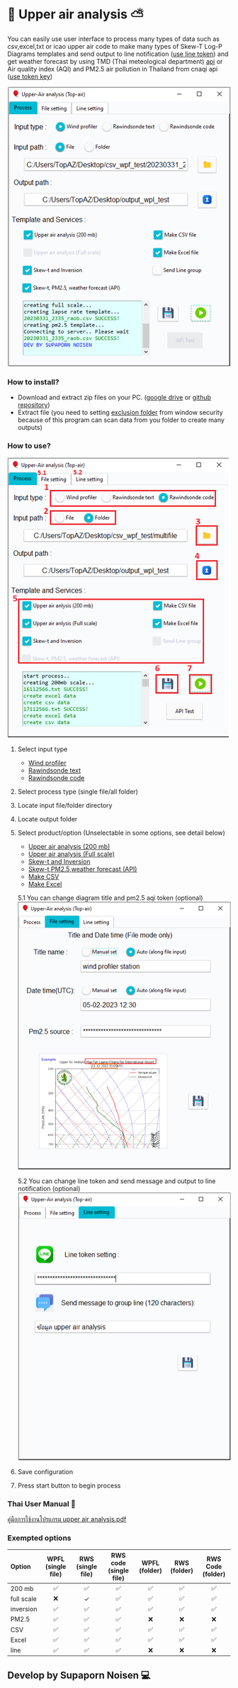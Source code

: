 # :balloon: Upper air analysis  :partly_sunny:
You can easily use user interface to process many types of data such as csv,excel,txt or icao upper air code
to make many types of Skew-T Log-P Diagrams templates and send output to line notification ([use line token](https://notify-bot.line.me/th/)) and get weather forecast by using TMD (Thai meteological department) [api](https://data.tmd.go.th/dataset/index.php) or
Air quality index (AQI) and PM2.5 air pollution in Thailand from cnaqi api ([use token key](https://aqicn.org/city/beijing/))

![show_ui](https://raw.githubusercontent.com/TOPaz09/Upper-air-analysis/main/figure/my_ui.png)

### How to install?
- Download and extract zip files on your PC. ([google drive](https://drive.google.com/uc?export=download&id=1QMZ2d1FAGA790xp4CONXFCQ--Dljx1lH) or [github repository](https://github.com/TOPaz09/Upper-air-analysis/archive/refs/heads/main.zip))
- Extract file (you need to setting [exclusion folder](https://support.microsoft.com/en-us/windows/add-an-exclusion-to-windows-security-811816c0-4dfd-af4a-47e4-c301afe13b26) from window security because of this program can scan data from you folder to create many outputs)

### How to use?
![method](https://raw.githubusercontent.com/TOPaz09/Upper-air-analysis/main/figure/process.png)

 1. Select input type 
    - [Wind profiler](https://github.com/TOPaz09/Upper-air-analysis/blob/main/Example%20data/20230331_2350_raob.csv)
    - [Rawindsonde text](https://github.com/TOPaz09/Upper-air-analysis/blob/main/Example%20data/CM2024010723_SIGLVLS.txt)
    - [Rawindsonde code](https://github.com/TOPaz09/Upper-air-analysis/blob/main/Example%20data/16112566.txt)

 2. Select process type (single file/all folder)
 3. Locate input file/folder directory
 4. Locate output folder
 5. Select product/option (Unselectable in some options, see detail below)
    - [Upper air analysis (200 mb)](https://raw.githubusercontent.com/TOPaz09/Upper-air-analysis/main/figure/20230331_2355_raob_200mb.png)
    - [Upper air analysis (Full scale)](https://raw.githubusercontent.com/TOPaz09/Upper-air-analysis/main/figure/16112566_full.png)
    - [Skew-t and Inversion](https://raw.githubusercontent.com/TOPaz09/Upper-air-analysis/main/figure/17112566_lr.png)
    - [Skew-t,PM2.5,weather forecast (API)](https://raw.githubusercontent.com/TOPaz09/Upper-air-analysis/main/figure/20230331_2330_raob_inver2.png)
    - [Make CSV](https://github.com/TOPaz09/Upper-air-analysis/blob/main/figure/16112566_full_filter.csv)
    - [Make Excel](https://github.com/TOPaz09/Upper-air-analysis/raw/main/figure/16112566_full_filter.xlsx)
    
    5.1 You can change diagram title and pm2.5 aqi token (optional)  
        ![](https://raw.githubusercontent.com/TOPaz09/Upper-air-analysis/main/figure/file_setting_tab.png)

    5.2 You can change line token and send message and output to line notification (optional)
        ![](https://raw.githubusercontent.com/TOPaz09/Upper-air-analysis/main/figure/line_msg.png)

 6. Save configuration
 7. Press start button to begin process

### Thai User Manual :blue_book:
[คู่มือการใช้งานโปรแกรม upper air analysis.pdf](https://drive.google.com/uc?export=download&id=13BVkQnCQYubDkyte1tc4WWBd98Fq3IVk)


### Exempted options

| Option | WPFL (single file) | RWS (single file) | RWS code (single file) | WPFL (folder) | RWS (folder) | RWS Code (folder) |
| :---- | :----: | :----: | :----: | :----: | :----: | :----: |
| 200 mb | :white_check_mark: | :white_check_mark: |:white_check_mark: |:white_check_mark: |:white_check_mark: |:white_check_mark: |
| full scale | :x: | &check; | :white_check_mark: |:white_check_mark: |:white_check_mark: |:white_check_mark: |
| inversion | :white_check_mark: | :white_check_mark: | :white_check_mark: |:white_check_mark: |:white_check_mark: |:white_check_mark: |
| PM2.5 | :white_check_mark: | :white_check_mark: | :white_check_mark: |:x: |:x: |:x: |
| CSV | :white_check_mark: | :white_check_mark: | :white_check_mark: |:white_check_mark: |:white_check_mark: |:white_check_mark: |
| Excel | :white_check_mark: | :white_check_mark: | :white_check_mark: |:white_check_mark: |:white_check_mark: |:white_check_mark: |
| line | :white_check_mark: | :white_check_mark: | :white_check_mark: |:x: |:x: |:x: |


## Develop by Supaporn Noisen :computer:
